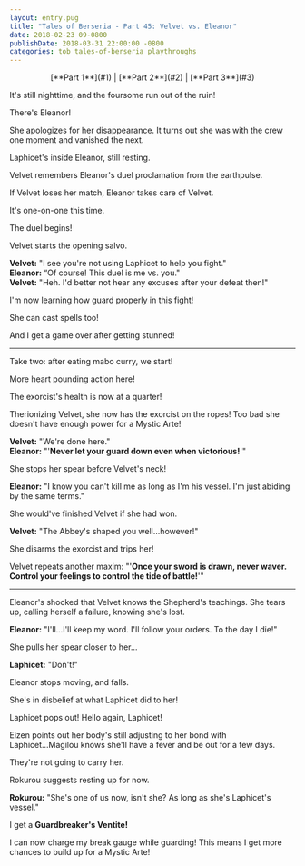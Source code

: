 ```yaml
---
layout: entry.pug
title: "Tales of Berseria - Part 45: Velvet vs. Eleanor"
date: 2018-02-23 09-0800
publishDate: 2018-03-31 22:00:00 -0800
categories: tob tales-of-berseria playthroughs
---
```


<p style="text-align: center;">[**Part 1**](#1) | [**Part 2**](#2) | [**Part 3**](#3)</p>

<a name="1"></a>

It's still nighttime, and the foursome run out of the ruin!

There's Eleanor!

She apologizes for her disappearance. It turns out she was with the crew one moment and vanished the next.

Laphicet's inside Eleanor, still resting.

Velvet remembers Eleanor's duel proclamation from the earthpulse.

If Velvet loses her match, Eleanor takes care of Velvet.

It's one-on-one this time.

The duel begins!

Velvet starts the opening salvo.

**Velvet:** "I see you're not using Laphicet to help you fight."<br/>
**Eleanor:** “Of course! This duel is me vs. you."<br/>
**Velvet:** "Heh. I'd better not hear any excuses after your defeat then!"

I'm now learning how guard properly in this fight!

She can cast spells too!

And I get a game over after getting stunned!

<a name="2"></a>

---

Take two: after eating mabo curry, we start!

More heart pounding action here!

The exorcist's health is now at a quarter!

Therionizing Velvet, she now has the exorcist on the ropes! Too bad she doesn't have enough power for a Mystic Arte!

**Velvet:** "We're done here."<br/>
**Eleanor:** "'**Never let your guard down even when victorious!**'"

She stops her spear before Velvet's neck!

**Eleanor:** "I know you can't kill me as long as I'm his vessel. I'm just abiding by the same terms."

She would've finished Velvet if she had won.

**Velvet:** "The Abbey's shaped you well...however!"

She disarms the exorcist and trips her!

Velvet repeats another maxim: "'**Once your sword is drawn, never waver. Control your feelings to control the tide of battle!**'"

<a name="3"></a>

---

Eleanor's shocked that Velvet knows the Shepherd's teachings. She tears up, calling herself a failure, knowing she's lost.

**Eleanor:** "I'll...I'll keep my word. I'll follow your orders. To the day I die!"

She pulls her spear closer to her...

**Laphicet:** "Don't!"

Eleanor stops moving, and falls.

She's in disbelief at what Laphicet did to her!

Laphicet pops out! Hello again, Laphicet!

Eizen points out her body's still adjusting to her bond with Laphicet...Magilou knows she'll have a fever and be out for a few days.

They're not going to carry her.

Rokurou suggests resting up for now.

**Rokurou:** "She's one of us now, isn't she? As long as she's Laphicet's vessel."

I get a **Guardbreaker's Ventite!**

I can now charge my break gauge while guarding! This means I get more chances to build up for a Mystic Arte!